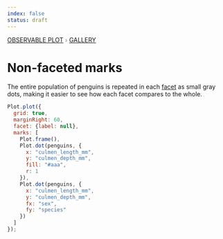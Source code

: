 ```yaml
---
index: false
status: draft
---
```


<div style="color: grey; font: 13px/25.5px var(--sans-serif); text-transform: uppercase;"><h1 style="display: none;">Plot: Non-faceted marks</h1><a href="/plot">Observable Plot</a> › <a href="/@observablehq/plot-gallery">Gallery</a></div>

# Non-faceted marks

The entire population of penguins is repeated in each [facet](https://observablehq.com/plot/features/facets) as small gray dots, making it easier to see how each facet compares to the whole.

```js echo
Plot.plot({
  grid: true,
  marginRight: 60,
  facet: {label: null},
  marks: [
    Plot.frame(),
    Plot.dot(penguins, {
      x: "culmen_length_mm",
      y: "culmen_depth_mm",
      fill: "#aaa",
      r: 1
    }),
    Plot.dot(penguins, {
      x: "culmen_length_mm",
      y: "culmen_depth_mm",
      fx: "sex",
      fy: "species"
    })
  ]
});
```
